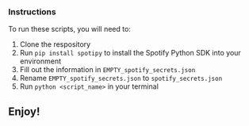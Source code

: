 ### Instructions
To run these scripts, you will need to:
1) Clone the respository
2) Run `pip install spotipy` to install the Spotify Python SDK into your environment
2) Fill out the information in `EMPTY_spotify_secrets.json`
3) Rename `EMPTY_spotify_secrets.json` to `spotify_secrets.json`
4) Run `python <script_name>` in your terminal

## Enjoy!